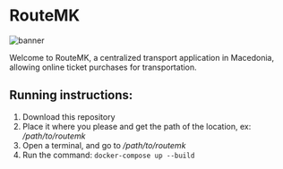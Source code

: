 # RouteMK
![banner](https://github.com/user-attachments/assets/b1ebc5ff-6488-4af7-9a19-fc66ddef579a)

Welcome to RouteMK, a centralized transport application in Macedonia, allowing online ticket purchases for transportation.

## Running instructions: 
1. Download this repository
2. Place it where you please and get the path of the location, ex: */path/to/routemk*
3. Open a terminal, and go to */path/to/routemk*
4. Run the command: `docker-compose up --build`
